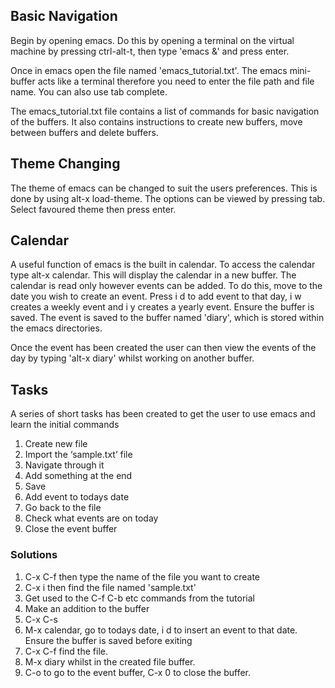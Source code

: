 ## Basic Navigation

Begin by opening emacs. Do this by opening a terminal on the virtual machine by pressing ctrl-alt-t, then type 'emacs &' and press enter.

Once in emacs open the file named 'emacs_tutorial.txt'. The emacs mini-buffer acts like a terminal therefore you need to enter the file path and file name. You can also use tab complete.

The emacs_tutorial.txt file contains a list of commands for basic navigation of the buffers. It also contains instructions to create new buffers, move between buffers and delete buffers.

## Theme Changing

The theme of emacs can be changed to suit the users preferences. This is done by using alt-x load-theme. The options can be viewed by pressing tab. Select favoured theme then press enter.

## Calendar

A useful function of emacs is the built in calendar. To access the calendar type alt-x calendar. This will display the calendar in a new buffer. The calendar is read only however events can be added. To do this, move to the date you wish to create an event. Press i d to add event to that day, i w creates a weekly event and i y creates a yearly event. Ensure the buffer is saved. The event is saved to the buffer named 'diary', which is stored within the emacs directories.

Once the event has been created the user can then view the events of the day by typing 'alt-x diary' whilst working on another buffer.

## Tasks
A series of short tasks has been created to get the user to use emacs and learn the initial commands

1. Create new file
2. Import the ‘sample.txt’ file
3. Navigate through it
4. Add something at the end
5. Save
6. Add event to todays date
7. Go back to the file
8. Check what events are on today
9. Close the event buffer

### Solutions

1. C-x C-f then type the name of the file you want to create
2. C-x i then find the file named 'sample.txt'
3. Get used to the C-f C-b etc commands from the tutorial
4. Make an addition to the buffer
5. C-x C-s
6. M-x calendar, go to todays date, i d to insert an event to that date. Ensure the buffer is saved before exiting
7. C-x C-f find the file.
8. M-x diary whilst in the created file buffer.
9. C-o to go to the event buffer, C-x 0 to close the buffer.
